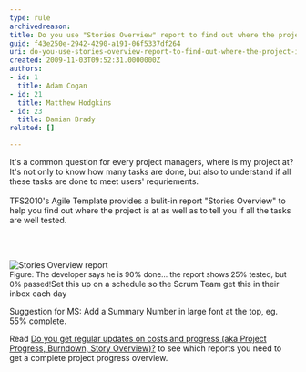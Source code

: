 ```yaml
---
type: rule
archivedreason: 
title: Do you use "Stories Overview" report to find out where the project is at?
guid: f43e250e-2942-4290-a191-06f5337df264
uri: do-you-use-stories-overview-report-to-find-out-where-the-project-is-at
created: 2009-11-03T09:52:31.0000000Z
authors:
- id: 1
  title: Adam Cogan
- id: 21
  title: Matthew Hodgkins
- id: 23
  title: Damian Brady
related: []

---
```



It's a common question for every project managers, where is my project at? It's not only to know how many tasks are done, but also to understand if all these tasks are done to meet users' requriements. <br>
<br>
TFS2010's Agile Template provides a bulit-in report &quot;Stories Overview&quot; to help you find out where the project is at as well as to tell you if all the tasks are well tested. <br>

<br><excerpt class='endintro'></excerpt><br>

  <img alt="Stories Overview report" class="ms-rteCustom-ImageArea" src="/Management/RulesToBetterProjectManagement/PublishingImages/StoriesOverviewReport.jpg" /> <br>
<font class="ms-rteCustom-FigureNormal" size="2">Figure&#58;&#160;The developer says he is 90% done... the report shows 25% tested, but 0% passed!</font>Set this up on a schedule so the Scrum Team get this in their inbox each day
<p>Suggestion for MS&#58; Add a Summary Number in large font at the top, eg. 55% complete. </p>
<p>Read <a href="/Management/RulesToManagingSoftwareConsultants/Pages/DoYouGetRegularUpdatesOnCostsAndProgress.aspx">Do you get regular updates on costs and progress (aka Project Progress, Burndown, Story Overview)?</a> to see which reports you need to get&#160;a complete&#160;project progress overview.</p>



